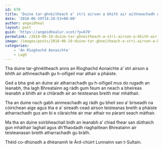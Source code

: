 ```yaml
---
id: 670
title: 'Duine tar-ghnèitheach a’ strì airson a bhith air aithneachadh gu h-oifigeil mar athair a phàiste'
date: '2018-06-19T14:28:53+00:00'
author: angeidheal
layout: post
guid: 'https://angeidhealur.scot/?p=670'
permalink: /2018-06-19-duine-tar-ghneitheach-a-stri-airson-a-bhith-air-aithneachadh-gu-h-oifigeil-mar-athair-a-phaiste/
image: /images/posts/2018-06-19-duine-tar-ghneitheach-a-stri-airson-a-bhith-air-aithneachadh-gu-h-oifigeil-mar-athair-a-phaiste.webp
categories:
    - 'An Rìoghachd Aonaichte'
    - Lagh
---
```


Tha duine tar-ghnèitheach anns an Rìoghachd Aonaichte a’ strì airson a bhith air aithneachadh gu h-oifigeil mar athair a phàiste.

Ged a bha gnè an duine air atharrachadh gu h-oifigeil mus do rugadh an leanabh, tha lagh Bhreatainn ag ràdh gum feum an neach a bheireas leanabh a bhith air a chlàradh air an teisteanas breith mar mhàthair.

Tha an duine nach gabh ainmeachadh ag ràdh gu bheil seo a’ briseadh na còirichean aige agus tha e a’ sireadh cead airson teisteanas breith a phàiste atharrachadh gus am bi e clàraichte air mar athair no pàrant seach màthair.

Ma tha an duine soirbheachail bidh an leanabh a’ chiad fhear san dùthaich gun mhàthair laghail agus dh’fhaodadh riaghailtean Bhreatainn air teisteanasan breith atharrachadh gu bràth.

Thèid co-dhùnadh a dhèanamh le Àrd-chùirt Lunnainn san t-Sultain.
